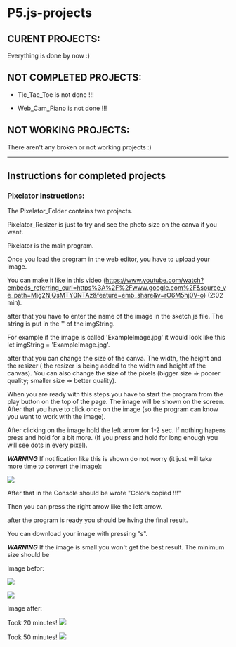 # P5.js-projects

## CURENT PROJECTS:

Everything is done by now :)
  
## NOT COMPLETED PROJECTS:

+ Tic_Tac_Toe is not done !!!

+ Web_Cam_Piano is not done !!!

## NOT WORKING PROJECTS:

There aren't any broken or not working projects :)

--------

## Instructions for completed projects

### Pixelator instructions:


The Pixelator_Folder contains two projects. 

Pixelator_Resizer is just to try and see the photo size on the canva if you want. 

Pixelator is the main program. 

Once you load the program in the web editor, you have to upload your image.

You can make it like in this video 
(https://www.youtube.com/watch?embeds_referring_euri=https%3A%2F%2Fwww.google.com%2F&source_ve_path=Mjg2NjQsMTY0NTAz&feature=emb_share&v=rO6M5hj0V-o) (2:02 min).

 after that you have to enter the name  of the image in the sketch.js file. The string is put in the '' of the imgString. 

For example if the image is called 'ExampleImage.jpg' it would look like this let imgString = 'ExampleImage.jpg'.

after that you can change the size of the canva. The width, the height and the resizer ( the resizer is being added to the width and height af the canvas).
You can also change the size of the pixels (bigger size => poorer quality; smaller size => better quality).

When you are ready with this steps you have to start the program from the play button on the top of the page. The image will be shown on the screen. After that you have to click once on the image (so the program can know you want to work with the image). 

After clicking on the image hold the left arrow for 1-2 sec. If nothing hapens press and hold for a bit more.  (If you press and hold for long enough you will see dots in every pixel).

***WARNING*** If notification like this is shown do not worry (it just will take more time to convert the image):

![](https://cdn.discordapp.com/attachments/908315949294301184/1146517646989344959/image.png)

After that in the Console should be wrote "Colors copied !!!"

Then you can press the right arrow like the left arrow.

after the program is ready you should be hving the final result.

You can download your image with pressing "s".

***WARNING*** If the image is small you won't get the best result. The minimum size should be 

Image befor:

  ![](https://cdn.discordapp.com/attachments/907924176004841473/1133511577316884653/TinyYeti.jpg)

![](https://cdn.discordapp.com/attachments/908315949294301184/1146521835601666098/Sunset.jpg)

  Image after:

  Took 20 minutes!
  ![](https://cdn.discordapp.com/attachments/908315949294301184/1136388206351364246/PixeledImage2.jpg)


Took 50 minutes!
![](https://cdn.discordapp.com/attachments/908315949294301184/1148253429022609439/Screenshot_2023-09-04_164854.jpg)

